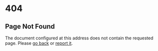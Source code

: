 404
===

Page Not Found
---

The document configured at this address does not contain the requested page. Please [go back](javascript:history.back()) or [report it](mailto:vikasburman@gmail.com).


